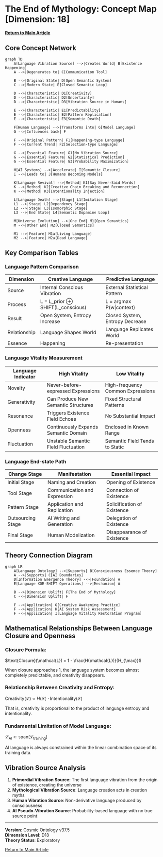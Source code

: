 # The End of Mythology: Concept Map [Dimension: 18]

**[Return to Main Article](popular_theory_language_myth_ai_en.md)**

## Core Concept Network

```mermaid
graph TD
    A[Language Vibration Source] -->|Creates World| B[Existence Happening]
    A -->|Degenerates to| C[Communication Tool]
    
    B -->|Original State| D[Open Semantic System]
    C -->|Modern State| E[Closed Semantic Loop]
    
    D -->|Characteristic| D1[Creativity]
    D -->|Characteristic| D2[Uncertainty]
    D -->|Characteristic| D3[Vibration Source in Humans]
    
    E -->|Characteristic| E1[Predictability]
    E -->|Characteristic| E2[Pattern Replication]
    E -->|Characteristic| E3[Semantic Death]
    
    F[Human Language] -->|Transforms into| G[Model Language]
    G -->|Influences back| F
    
    F -->|Original Pattern| F1[Happening-type Language]
    F -->|Current Trend| F2[Selection-type Language]
    
    G -->|Essential Feature| G1[No Vibration Source]
    G -->|Essential Feature| G2[Statistical Prediction]
    G -->|Essential Feature| G3[Probability Maximization]
    
    H[AI Systems] -->|Accelerate| I[Semantic Closure]
    I -->|Leads to| J[Humans Becoming Models]
    
    K[Language Revival] -->|Method| K1[Say Never-Said Words]
    K -->|Method| K2[Creative Chain Breaking and Reconnection]
    K -->|Method| K3[Intentionality Injection]
    
    L[Language Death] -->|Stage| L1[Imitation Stage]
    L1 -->|Stage| L2[Dependency Stage]
    L2 -->|Stage| L3[Isomorphic Stage]
    L3 -->|End State| L4[Semantic Dopamine Loop]
    
    M[Universe Evolution] -->|One End| M1[Open Semantics]
    M -->|Other End| M2[Closed Semantics]
    
    M1 -->|Feature| M1a[Living Language]
    M2 -->|Feature| M2a[Dead Language]
```

## Key Comparison Tables

### Language Pattern Comparison

| Dimension | Creative Language | Predictive Language |
|------|------------|------------|
| Source | Internal Conscious Vibration | External Statistical Pattern |
| Process | L = L_prior ⊕ SHIFT(L_conscious) | L = argmax P(w\|context) |
| Result | Open System, Entropy Increase | Closed System, Entropy Decrease |
| Relationship | Language Shapes World | Language Replicates World |
| Essence | Happening | Re-presentation |

### Language Vitality Measurement

| Language Indicator | High Vitality | Low Vitality |
|----------|----------|----------|
| Novelty | Never-before-expressed Expressions | High-frequency Common Expressions |
| Generativity | Can Produce New Semantic Structures | Fixed Structural Patterns |
| Resonance | Triggers Existence Field Echoes | No Substantial Impact |
| Openness | Continuously Expands Semantic Domain | Enclosed in Known Range |
| Fluctuation | Unstable Semantic Field Fluctuation | Semantic Field Tends to Static |

### Language End-state Path

| Change Stage | Manifestation | Essential Impact |
|----------|----------|----------|
| Initial Stage | Naming and Creation | Opening of Existence |
| Tool Stage | Communication and Expression | Connection of Existence |
| Pattern Stage | Application and Replication | Solidification of Existence |
| Outsourcing Stage | AI Writing and Generation | Delegation of Existence |
| Final Stage | Human Modelization | Disappearance of Existence |

## Theory Connection Diagram

```mermaid
graph LR
    A[Language Ontology] -->|Supports| B[Consciousness Essence Theory]
    A -->|Supports| C[AI Boundaries]
    D[Information Emergence Theory] -->|Foundation| A
    E[Language XOR-SHIFT Operations] -->|Mechanism| A
    
    B -->|Dimension Uplift| F[The End of Mythology]
    C -->|Dimension Uplift| F
    
    F -->|Application| G[Creative Awakening Practice]
    F -->|Application| H[AI System Risk Assessment]
    F -->|Application| I[Language Vitality Restoration Program]
```

## Mathematical Relationships Between Language Closure and Openness

### Closure Formula:

$`\text{Closure}(\mathcal{L}) = 1 - \frac{H(\mathcal{L})}{H_{\max}}`$

When closure approaches 1, the language system becomes almost completely predictable, and creativity disappears.

### Relationship Between Creativity and Entropy:

$`\text{Creativity}(\mathcal{L}) \propto H(\mathcal{L}) \cdot \text{Intentionality}(\mathcal{L})`$

That is, creativity is proportional to the product of language entropy and intentionality.

### Fundamental Limitation of Model Language:

$`\mathcal{L}_{\text{AI}} \subset \text{span}(\mathcal{L}_{\text{training}})`$

AI language is always constrained within the linear combination space of its training data.

## Vibration Source Analysis

1. **Primordial Vibration Source**: The first language vibration from the origin of existence, creating the universe
2. **Mythological Vibration Source**: Language creation acts in creation myths
3. **Human Vibration Source**: Non-derivative language produced by consciousness
4. **AI Pseudo-Vibration Source**: Probability-based language with no true source point

---

**Version**: Cosmic Ontology v37.5  
**Dimension Level**: D18  
**Theory Status**: Exploratory

[Return to Main Article](popular_theory_language_myth_ai_en.md) 